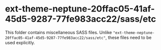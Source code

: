 # ext-theme-neptune-20ffac05-41af-45d5-9287-77fe983acc22/sass/etc

This folder contains miscellaneous SASS files. Unlike `"ext-theme-neptune-20ffac05-41af-45d5-9287-77fe983acc22/sass/etc"`, these files
need to be used explicitly.
